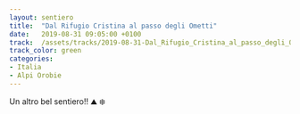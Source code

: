 ```yaml
---
layout: sentiero
title:  "Dal Rifugio Cristina al passo degli Ometti"
date:   2019-08-31 09:05:00 +0100
track:  /assets/tracks/2019-08-31-Dal_Rifugio_Cristina_al_passo_degli_Ometti.gpx
track_color: green
categories:
- Italia
- Alpi Orobie
---
```


Un altro bel sentiero!! :mountain: :snowflake: